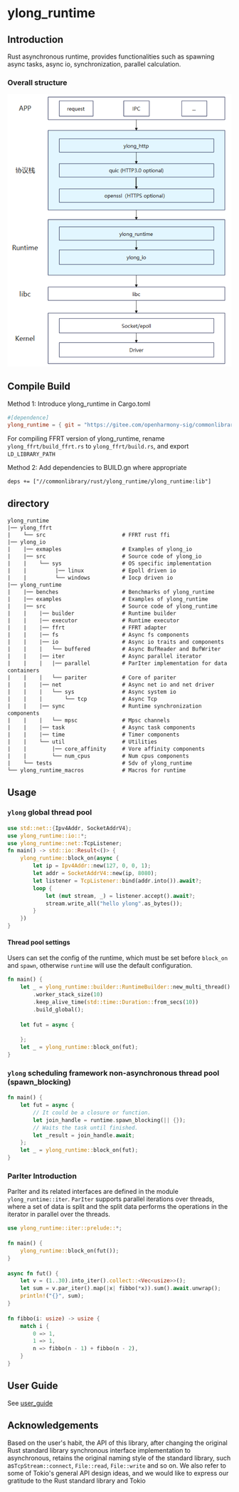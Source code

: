 # ylong_runtime

## Introduction
Rust asynchronous runtime, provides functionalities such as spawning async tasks, async io, synchronization, parallel calculation.

### Overall structure
![structure](./figure/structure.png)


## Compile Build

Method 1: Introduce ylong_runtime in Cargo.toml

```toml
#[dependence]
ylong_runtime = { git = "https://gitee.com/openharmony-sig/commonlibrary_rust_ylong_runtime.git", version = "1.9.0", features = ["full"]}
```

For compiling FFRT version of ylong_runtime, rename ``ylong_ffrt/build_ffrt.rs`` to ``ylong_ffrt/build.rs``, and export `LD_LIBRARY_PATH`

Method 2: Add dependencies to BUILD.gn where appropriate

```
deps += ["//commonlibrary/rust/ylong_runtime/ylong_runtime:lib"]
```

## directory
```
ylong_runtime
|── ylong_ffrt
|    └── src                        # FFRT rust ffi
|── ylong_io
|    |── exmaples                   # Examples of ylong_io 
|    |── src                        # Source code of ylong_io
|    |    └── sys                   # OS specific implementation
|    |         |── linux            # Epoll driven io
|    |         └── windows          # Iocp driven io
|── ylong_runtime                   
|    |── benches                    # Benchmarks of ylong_runtime
|    |── examples                   # Examples of ylong_runtime
|    |── src                        # Source code of ylong_runtime
|    |    |── builder               # Runtime builder
|    |    |── executor              # Runtime executor
|    |    |── ffrt                  # FFRT adapter
|    |    |── fs                    # Async fs components
|    |    |── io                    # Async io traits and components
|    |    |   └── buffered          # Async BufReader and BufWriter
|    |    |── iter                  # Async parallel iterator
|    |    |   |── parallel          # ParIter implementation for data containers
|    |    |   └── pariter           # Core of pariter
|    |    |── net                   # Async net io and net driver
|    |    |   └── sys               # Async system io
|    |    |       └── tcp           # Async Tcp
|    |    |── sync                  # Runtime synchronization components
|    |    |   └── mpsc              # Mpsc channels
|    |    |── task                  # Async task components
|    |    |── time                  # Timer components
|    |    └── util                  # Utilities
|    |        |── core_affinity     # Vore affinity components
|    |        └── num_cpus          # Num cpus components
|    └── tests                      # Sdv of ylong_runtime
└── ylong_runtime_macros            # Macros for runtime
```

## Usage

### `ylong` global thread pool

```rust
use std::net::{Ipv4Addr, SocketAddrV4};
use ylong_runtime::io::*;
use ylong_runtime::net::TcpListener;
fn main() -> std::io::Result<()> {
    ylong_runtime::block_on(async {
        let ip = Ipv4Addr::new(127, 0, 0, 1);
        let addr = SocketAddrV4::new(ip, 8080);
        let listener = TcpListener::bind(addr.into()).await?;
        loop {
            let (mut stream, _) = listener.accept().await?;
            stream.write_all("hello ylong".as_bytes());
        }
    })
}
```


#### Thread pool settings

Users can set the config of the runtime, which must be set before `block_on` and `spawn`, otherwise `runtime` will use the default configuration.

```rust
fn main() {
    let _ = ylong_runtime::builder::RuntimeBuilder::new_multi_thread()
        .worker_stack_size(10)
        .keep_alive_time(std::time::Duration::from_secs(10))
        .build_global();
    
    let fut = async {

    };
    let _ = ylong_runtime::block_on(fut);
}
```

### `ylong` scheduling framework non-asynchronous thread pool (spawn_blocking)

```rust
fn main() {
    let fut = async {
        // It could be a closure or function.
        let join_handle = runtime.spawn_blocking(|| {});
        // Waits the task until finished.
        let _result = join_handle.await;
    };
    let _ = ylong_runtime::block_on(fut);
}
```


### ParIter Introduction

ParIter and its related interfaces are defined in the module `ylong_runtime::iter`. `ParIter` supports parallel iterations over threads, where a set of data is split and the split data performs the operations in the iterator in parallel over the threads.

```rust
use ylong_runtime::iter::prelude::*;

fn main() {
    ylong_runtime::block_on(fut());
}

async fn fut() {
    let v = (1..30).into_iter().collect::<Vec<usize>>();
    let sum = v.par_iter().map(|x| fibbo(*x)).sum().await.unwrap();
    println!("{}", sum);
}

fn fibbo(i: usize) -> usize {
    match i {
        0 => 1,
        1 => 1,
        n => fibbo(n - 1) + fibbo(n - 2),
    }
}
```

## User Guide

See [user_guide](./docs/user_guide.md)

## Acknowledgements

Based on the user's habit, the API of this library, after changing the original Rust standard library synchronous interface implementation to asynchronous, retains the original naming style of the standard library, such as``TcpStream::connect``, ``File::read``, ``File::write`` and so on. We also refer to some of Tokio's general API design ideas, and we would like to express our gratitude to the Rust standard library and Tokio